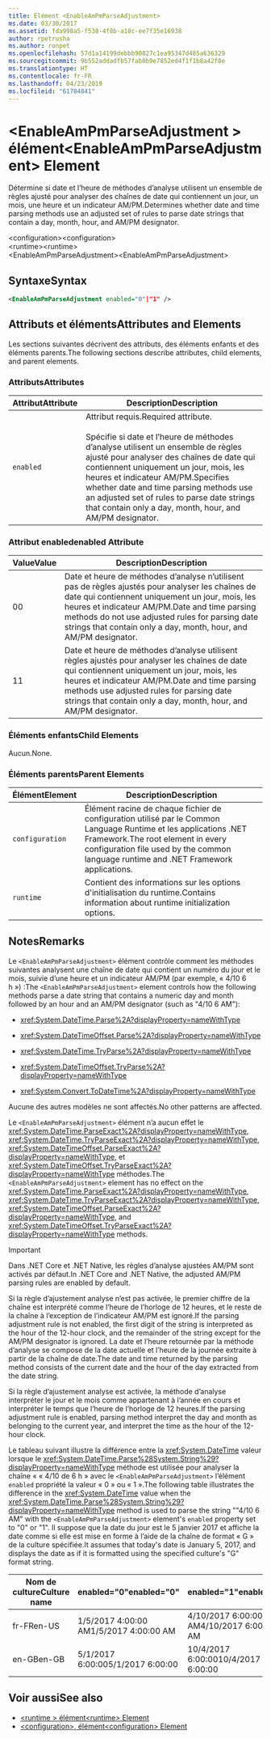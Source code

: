 ```yaml
---
title: Élément <EnableAmPmParseAdjustment>
ms.date: 03/30/2017
ms.assetid: fda998a5-f538-4f8b-a18c-ee7f35e16938
author: rpetrusha
ms.author: ronpet
ms.openlocfilehash: 57d1a14199debbb90827c1ea95347d485a636329
ms.sourcegitcommit: 9b552addadfb57fab0b9e7852ed4f1f1b8a42f8e
ms.translationtype: HT
ms.contentlocale: fr-FR
ms.lasthandoff: 04/23/2019
ms.locfileid: "61704841"
---
```

# <a name="enableampmparseadjustment-element"></a><span data-ttu-id="5b486-102">\<EnableAmPmParseAdjustment > élément</span><span class="sxs-lookup"><span data-stu-id="5b486-102">\<EnableAmPmParseAdjustment> Element</span></span>
<span data-ttu-id="5b486-103">Détermine si date et l’heure de méthodes d’analyse utilisent un ensemble de règles ajusté pour analyser des chaînes de date qui contiennent un jour, un mois, une heure et un indicateur AM/PM.</span><span class="sxs-lookup"><span data-stu-id="5b486-103">Determines whether date and time parsing methods use an adjusted set of rules to parse date strings that contain a day, month, hour, and AM/PM designator.</span></span>  
  
 <span data-ttu-id="5b486-104">\<configuration></span><span class="sxs-lookup"><span data-stu-id="5b486-104">\<configuration></span></span>  
 <span data-ttu-id="5b486-105">\<runtime></span><span class="sxs-lookup"><span data-stu-id="5b486-105">\<runtime></span></span>  
<span data-ttu-id="5b486-106">\<EnableAmPmParseAdjustment></span><span class="sxs-lookup"><span data-stu-id="5b486-106">\<EnableAmPmParseAdjustment></span></span>  
  
## <a name="syntax"></a><span data-ttu-id="5b486-107">Syntaxe</span><span class="sxs-lookup"><span data-stu-id="5b486-107">Syntax</span></span>  
  
```xml  
<EnableAmPmParseAdjustment enabled="0"|"1" />  
```  
  
## <a name="attributes-and-elements"></a><span data-ttu-id="5b486-108">Attributs et éléments</span><span class="sxs-lookup"><span data-stu-id="5b486-108">Attributes and Elements</span></span>  
 <span data-ttu-id="5b486-109">Les sections suivantes décrivent des attributs, des éléments enfants et des éléments parents.</span><span class="sxs-lookup"><span data-stu-id="5b486-109">The following sections describe attributes, child elements, and parent elements.</span></span>  
  
### <a name="attributes"></a><span data-ttu-id="5b486-110">Attributs</span><span class="sxs-lookup"><span data-stu-id="5b486-110">Attributes</span></span>  
  
|<span data-ttu-id="5b486-111">Attribut</span><span class="sxs-lookup"><span data-stu-id="5b486-111">Attribute</span></span>|<span data-ttu-id="5b486-112">Description</span><span class="sxs-lookup"><span data-stu-id="5b486-112">Description</span></span>|  
|---------------|-----------------|  
|`enabled`|<span data-ttu-id="5b486-113">Attribut requis.</span><span class="sxs-lookup"><span data-stu-id="5b486-113">Required attribute.</span></span><br /><br /> <span data-ttu-id="5b486-114">Spécifie si date et l’heure de méthodes d’analyse utilisent un ensemble de règles ajusté pour analyser des chaînes de date qui contiennent uniquement un jour, mois, les heures et indicateur AM/PM.</span><span class="sxs-lookup"><span data-stu-id="5b486-114">Specifies whether date and time parsing methods use an adjusted set of rules to parse date strings that contain only a day, month, hour, and AM/PM designator.</span></span>|  
  
### <a name="enabled-attribute"></a><span data-ttu-id="5b486-115">Attribut enabled</span><span class="sxs-lookup"><span data-stu-id="5b486-115">enabled Attribute</span></span>  
  
|<span data-ttu-id="5b486-116">Value</span><span class="sxs-lookup"><span data-stu-id="5b486-116">Value</span></span>|<span data-ttu-id="5b486-117">Description</span><span class="sxs-lookup"><span data-stu-id="5b486-117">Description</span></span>|  
|-----------|-----------------|  
|<span data-ttu-id="5b486-118">0</span><span class="sxs-lookup"><span data-stu-id="5b486-118">0</span></span>|<span data-ttu-id="5b486-119">Date et heure de méthodes d’analyse n’utilisent pas de règles ajustés pour analyser les chaînes de date qui contiennent uniquement un jour, mois, les heures et indicateur AM/PM.</span><span class="sxs-lookup"><span data-stu-id="5b486-119">Date and time parsing methods do not use adjusted rules for parsing date strings that contain only a day, month, hour, and AM/PM designator.</span></span>|  
|<span data-ttu-id="5b486-120">1</span><span class="sxs-lookup"><span data-stu-id="5b486-120">1</span></span>|<span data-ttu-id="5b486-121">Date et heure de méthodes d’analyse utilisent règles ajustés pour analyser les chaînes de date qui contiennent uniquement un jour, mois, les heures et indicateur AM/PM.</span><span class="sxs-lookup"><span data-stu-id="5b486-121">Date and time parsing methods use adjusted rules for parsing date strings that contain only a day, month, hour, and AM/PM designator.</span></span>|  
  
### <a name="child-elements"></a><span data-ttu-id="5b486-122">Éléments enfants</span><span class="sxs-lookup"><span data-stu-id="5b486-122">Child Elements</span></span>  
 <span data-ttu-id="5b486-123">Aucun.</span><span class="sxs-lookup"><span data-stu-id="5b486-123">None.</span></span>  
  
### <a name="parent-elements"></a><span data-ttu-id="5b486-124">Éléments parents</span><span class="sxs-lookup"><span data-stu-id="5b486-124">Parent Elements</span></span>  
  
|<span data-ttu-id="5b486-125">Élément</span><span class="sxs-lookup"><span data-stu-id="5b486-125">Element</span></span>|<span data-ttu-id="5b486-126">Description</span><span class="sxs-lookup"><span data-stu-id="5b486-126">Description</span></span>|  
|-------------|-----------------|  
|`configuration`|<span data-ttu-id="5b486-127">Élément racine de chaque fichier de configuration utilisé par le Common Language Runtime et les applications .NET Framework.</span><span class="sxs-lookup"><span data-stu-id="5b486-127">The root element in every configuration file used by the common language runtime and .NET Framework applications.</span></span>|  
|`runtime`|<span data-ttu-id="5b486-128">Contient des informations sur les options d'initialisation du runtime.</span><span class="sxs-lookup"><span data-stu-id="5b486-128">Contains information about runtime initialization options.</span></span>|  
  
## <a name="remarks"></a><span data-ttu-id="5b486-129">Notes</span><span class="sxs-lookup"><span data-stu-id="5b486-129">Remarks</span></span>  
 <span data-ttu-id="5b486-130">Le `<EnableAmPmParseAdjustment>` élément contrôle comment les méthodes suivantes analysent une chaîne de date qui contient un numéro du jour et le mois, suivie d’une heure et un indicateur AM/PM (par exemple, « 4/10 6 h ») :</span><span class="sxs-lookup"><span data-stu-id="5b486-130">The `<EnableAmPmParseAdjustment>` element controls how the following methods parse a date string that contains a numeric day and month followed by an hour and an AM/PM designator (such as "4/10 6 AM"):</span></span>  
  
- <xref:System.DateTime.Parse%2A?displayProperty=nameWithType>  
  
- <xref:System.DateTimeOffset.Parse%2A?displayProperty=nameWithType>  
  
- <xref:System.DateTime.TryParse%2A?displayProperty=nameWithType>  
  
- <xref:System.DateTimeOffset.TryParse%2A?displayProperty=nameWithType>  
  
- <xref:System.Convert.ToDateTime%2A?displayProperty=nameWithType>  
  
 <span data-ttu-id="5b486-131">Aucune des autres modèles ne sont affectés.</span><span class="sxs-lookup"><span data-stu-id="5b486-131">No other patterns are affected.</span></span>  
  
 <span data-ttu-id="5b486-132">Le `<EnableAmPmParseAdjustment>` élément n’a aucun effet le <xref:System.DateTime.ParseExact%2A?displayProperty=nameWithType>, <xref:System.DateTime.TryParseExact%2A?displayProperty=nameWithType>, <xref:System.DateTimeOffset.ParseExact%2A?displayProperty=nameWithType>, et <xref:System.DateTimeOffset.TryParseExact%2A?displayProperty=nameWithType> méthodes.</span><span class="sxs-lookup"><span data-stu-id="5b486-132">The `<EnableAmPmParseAdjustment>` element has no effect on the  <xref:System.DateTime.ParseExact%2A?displayProperty=nameWithType>,  <xref:System.DateTime.TryParseExact%2A?displayProperty=nameWithType>, <xref:System.DateTimeOffset.ParseExact%2A?displayProperty=nameWithType>, and <xref:System.DateTimeOffset.TryParseExact%2A?displayProperty=nameWithType> methods.</span></span>  
  
> [!IMPORTANT]
>  <span data-ttu-id="5b486-133">Dans .NET Core et .NET Native, les règles d’analyse ajustées AM/PM sont activés par défaut.</span><span class="sxs-lookup"><span data-stu-id="5b486-133">In .NET Core and .NET Native, the adjusted AM/PM parsing rules are enabled by default.</span></span>  
  
 <span data-ttu-id="5b486-134">Si la règle d’ajustement analyse n’est pas activée, le premier chiffre de la chaîne est interprété comme l’heure de l’horloge de 12 heures, et le reste de la chaîne à l’exception de l’indicateur AM/PM est ignoré.</span><span class="sxs-lookup"><span data-stu-id="5b486-134">If the parsing adjustment rule is not enabled, the first digit of the string is interpreted as the hour of the 12-hour clock, and the remainder of the string except for the AM/PM designator is ignored.</span></span> <span data-ttu-id="5b486-135">La date et l’heure retournée par la méthode d’analyse se compose de la date actuelle et l’heure de la journée extraite à partir de la chaîne de date.</span><span class="sxs-lookup"><span data-stu-id="5b486-135">The date and time returned by the parsing method consists of the current date and the hour of the day extracted from the date string.</span></span>  
  
 <span data-ttu-id="5b486-136">Si la règle d’ajustement analyse est activée, la méthode d’analyse interpréter le jour et le mois comme appartenant à l’année en cours et interpréter le temps que l’heure de l’horloge de 12 heures.</span><span class="sxs-lookup"><span data-stu-id="5b486-136">If the parsing adjustment rule is enabled, parsing method interpret the day and month as belonging to the current year, and interpret the time as the hour of the 12-hour clock.</span></span>  
  
 <span data-ttu-id="5b486-137">Le tableau suivant illustre la différence entre la <xref:System.DateTime> valeur lorsque le <xref:System.DateTime.Parse%28System.String%29?displayProperty=nameWithType> méthode est utilisée pour analyser la chaîne « « 4/10 de 6 h » avec le `<EnableAmPmParseAdjustment>` l’élément `enabled` propriété la valeur « 0 » ou « 1 ».</span><span class="sxs-lookup"><span data-stu-id="5b486-137">The following table illustrates the difference in the <xref:System.DateTime> value when the <xref:System.DateTime.Parse%28System.String%29?displayProperty=nameWithType> method is used to parse the string ""4/10 6 AM" with the `<EnableAmPmParseAdjustment>` element's `enabled` property  set to "0" or "1".</span></span> <span data-ttu-id="5b486-138">Il suppose que la date du jour est le 5 janvier 2017 et affiche la date comme si elle est mise en forme à l’aide de la chaîne de format « G » de la culture spécifiée.</span><span class="sxs-lookup"><span data-stu-id="5b486-138">It assumes that today's date is January 5, 2017, and displays the date as if it is formatted using the specified culture's "G" format string.</span></span>  
  
|<span data-ttu-id="5b486-139">Nom de culture</span><span class="sxs-lookup"><span data-stu-id="5b486-139">Culture name</span></span>|<span data-ttu-id="5b486-140">enabled="0"</span><span class="sxs-lookup"><span data-stu-id="5b486-140">enabled="0"</span></span>|<span data-ttu-id="5b486-141">enabled="1"</span><span class="sxs-lookup"><span data-stu-id="5b486-141">enabled="1"</span></span>|  
|------------------|------------------|------------------|  
|<span data-ttu-id="5b486-142">fr-FR</span><span class="sxs-lookup"><span data-stu-id="5b486-142">en-US</span></span>|<span data-ttu-id="5b486-143">1/5/2017 4:00:00 AM</span><span class="sxs-lookup"><span data-stu-id="5b486-143">1/5/2017 4:00:00 AM</span></span>|<span data-ttu-id="5b486-144">4/10/2017 6:00:00 AM</span><span class="sxs-lookup"><span data-stu-id="5b486-144">4/10/2017 6:00:00 AM</span></span>|  
|<span data-ttu-id="5b486-145">en-GB</span><span class="sxs-lookup"><span data-stu-id="5b486-145">en-GB</span></span>|<span data-ttu-id="5b486-146">5/1/2017 6:00:00</span><span class="sxs-lookup"><span data-stu-id="5b486-146">5/1/2017 6:00:00</span></span>|<span data-ttu-id="5b486-147">10/4/2017 6:00:00</span><span class="sxs-lookup"><span data-stu-id="5b486-147">10/4/2017 6:00:00</span></span>|  
  
## <a name="see-also"></a><span data-ttu-id="5b486-148">Voir aussi</span><span class="sxs-lookup"><span data-stu-id="5b486-148">See also</span></span>

- [<span data-ttu-id="5b486-149">\<runtime > élément</span><span class="sxs-lookup"><span data-stu-id="5b486-149">\<runtime> Element</span></span>](../../../../../docs/framework/configure-apps/file-schema/runtime/runtime-element.md)
- [<span data-ttu-id="5b486-150">\<configuration>, élément</span><span class="sxs-lookup"><span data-stu-id="5b486-150">\<configuration> Element</span></span>](../../../../../docs/framework/configure-apps/file-schema/configuration-element.md)
